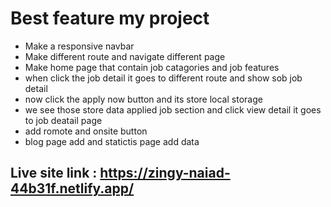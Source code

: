 # Best feature my project
 * Make a responsive navbar
 * Make different route and navigate different page 
 * Make home page that contain job catagories and job features 
 * when click the job detail it goes to different route and show sob job detail
 * now click the apply now button and its store local storage
 * we see those store data applied job section and click view detail it goes to job       deatail page
 * add romote and onsite button 
 * blog page add and statictis page add data

 ## Live site link : https://zingy-naiad-44b31f.netlify.app/
